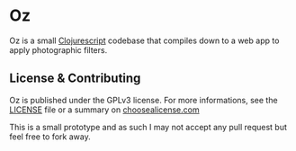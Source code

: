Oz
========================
Oz is a small [Clojurescript] codebase that compiles down to a web app
to apply photographic filters.

License & Contributing
------------------------
Oz is published under the GPLv3 license. For more informations, see the [LICENSE](LICENSE) file or a summary on [choosealicense.com](https://choosealicense.com/licenses/gpl-3.0/)

This is a small prototype and as such I may not accept any pull request but feel free to fork away.




[Clojurescript]: https://clojurescript.org/
